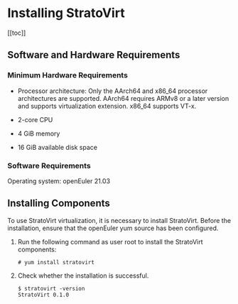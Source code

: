 # Installing StratoVirt

[[toc]]

## Software and Hardware Requirements

### Minimum Hardware Requirements

- Processor architecture: Only the AArch64 and x86_64 processor architectures are supported. AArch64 requires ARMv8 or a later version and supports virtualization extension. x86_64 supports VT-x.

- 2-core CPU
- 4 GiB memory
- 16 GiB available disk space

### Software Requirements

Operating system: openEuler 21.03



## Installing Components

To use StratoVirt virtualization, it is necessary to install StratoVirt. Before the installation, ensure that the openEuler yum source has been configured.

1. Run the following command as user root to install the StratoVirt components:

   ```
   # yum install stratovirt
   ```


2. Check whether the installation is successful.

   ```
   $ stratovirt -version
   StratoVirt 0.1.0
   ```


